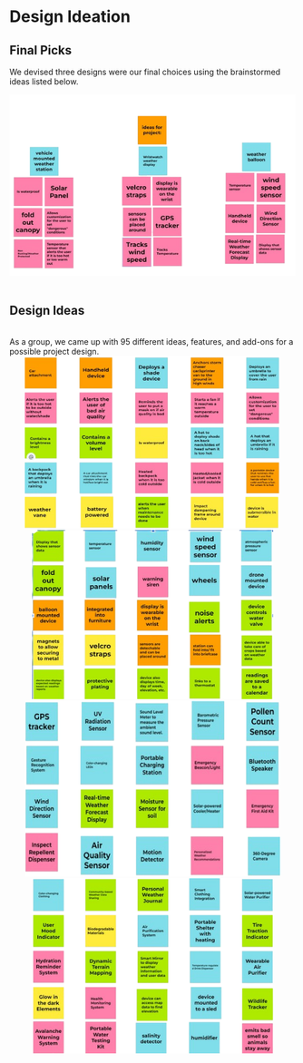# Design Ideation

## Final Picks

We devised three designs were our final choices using the brainstormed ideas listed below.

<div align="center"> <img src="Design_Ideation_Results.png">
<br>
<br>

<div align="left"> 
  
## Design Ideas
<br>
As a group, we came up with 95 different ideas, features, and add-ons for a possible project design. 

<div align="center">
<img length="450" width="450" src="Design_Ideation_2.png"><img length="450" width="425" src="Design_Ideation_1.png">
<br>
<img height="310" width="450" src="Design_Ideation_4.png"><img length="450" width="425" src="Design_Ideation_3.png" >
<br>

